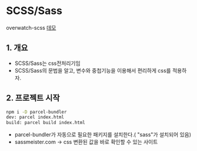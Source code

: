 # SCSS/Sass
overwatch-scss [데모](https://hoseong511.github.io/frontEnd/scss/ovewatch-scss/dist)
## 1. 개요
- SCSS/Sass는 css전처리기임
- SCSS/Sass의 문법을 알고, 변수와 중첩기능을 이용해서 편리하게 css를 적용하자.
## 2. 프로젝트 시작
```sh
npm i -D parcel-bundler
dev: parcel index.html
build: parcel build index.html
```
- parcel-bundler가 자동으로 필요한 패키지를 설치한다.( "sass"가 설치되어 있음)
- sassmeister.com -> css 변환된 값을 바로 확인할 수 있는 사이트
